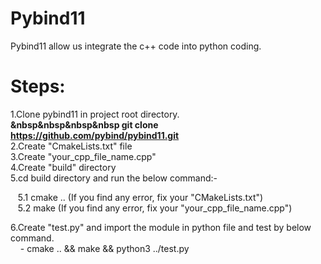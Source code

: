 # Pybind11
Pybind11 allow us integrate the c++ code into python coding.

# Steps:
1.Clone pybind11 in project root directory.<br>
  <b>&nbsp&nbsp&nbsp&nbsp git clone https://github.com/pybind/pybind11.git</b><br>
2.Create "CmakeLists.txt" file<br>
3.Create "your_cpp_file_name.cpp"<br>
4.Create "build" directory<br>
5.cd build directory and run the below command:-<br>
<p>
  &nbsp&nbsp 5.1 cmake .. (If you find any error, fix your "CMakeLists.txt")<br>
  &nbsp&nbsp 5.2 make (If you find any error, fix your "your_cpp_file_name.cpp")<br>
</p>
6.Create "test.py" and import the module in python file and test by below command.<br>
  &nbsp&nbsp&nbsp&nbsp- cmake .. && make && python3 ../test.py<br>

